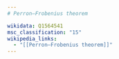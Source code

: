 ```yaml
---
# Perron–Frobenius theorem

wikidata: Q1564541
msc_classification: "15"
wikipedia_links:
  - "[[Perron–Frobenius theorem]]"
---
```

